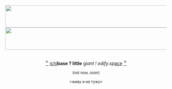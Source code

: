 <a href="https://stats.edify.space">
  <img src="https://stats.edify.space/barchart.svg?b=1d4ed820" style="width:3000px;height:69px;">
  <img src="https://stats.edify.space/bucket-timeline.svg?b=1d4ed820" style="width:3000px;height:69px;">
</a>
<br/><br/>
<p align="center"><a href="https://ichi.dev"><sup>↖</sup></a> <a href="https://github.com/ruslandoga/ichi">ichi</a><b>base ? little</b> <a href="https://github.com/ruslandoga/g">g</a>i<i>ant ! edify.sp</i><a href="https://github.com/ruslandoga/ace">ace</a> <a href="https://edify.space"><sup>↗</sup></a></p>
<p align="center"><sub>(not now, soon)</sub></p>
<p align="center"><sup>>живу и не тужу<</sup></p>
